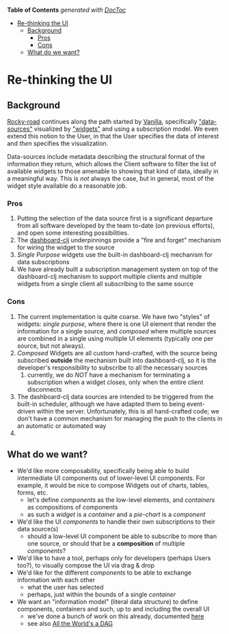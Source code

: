 <!-- START doctoc generated TOC please keep comment here to allow auto update -->
<!-- DON'T EDIT THIS SECTION, INSTEAD RE-RUN doctoc TO UPDATE -->
**Table of Contents**  *generated with [DocToc](https://github.com/thlorenz/doctoc)*

- [Re-thinking the UI](#re-thinking-the-ui)
  - [Background](#background)
    - [Pros](#pros)
    - [Cons](#cons)
  - [What do we want?](#what-do-we-want)

<!-- END doctoc generated TOC please keep comment here to allow auto update -->

# Re-thinking the UI

## Background

[Rocky-road](https://github.com/cawasser/rocky-road) continues along the path started by [Vanilla](https://github.com/cawasser/vanilla), 
specifically ["data-sources"](https://github.com/cawasser/rocky-road/blob/master/bases/vanilla/src/rocky_road/vanilla/service_deps.clj) 
visualized by ["widgets"](https://github.com/cawasser/rocky-road/tree/master/bases/vanilla/cljs/vanilla/widgets) 
and using a subscription model. We even extend this notion to the User, in
that the User specifies the data of interest and _then_ specifies the visualization.

Data-sources include metadata describing the structural format of the information they return, which allows the 
Client software to filter the list of available widgets to those amenable to showing that kind of data, ideally
in a meaningful way. This is _not_ always the case, but in general, most of the widget style available do a 
reasonable job.

### Pros

1. Putting the selection of the data source first is a significant departure from all software developed by the 
team to-date (on previous efforts), and open some interesting possibilities.
2. The [dashboard-clj](https://github.com/multunus/dashboard-clj) underpinnings provide a "fire and forget" 
mechanism for wiring the widget to the source
3. _Single Purpose_ widgets use the built-in dashboard-clj mechanism for data subscriptions
4. We have already built a subscription management system on top of the dashboard-clj mechanism to 
support multiple clients and multiple widgets from a single client all subscribing to the same source

### Cons

1. The current implementation is quite coarse. We have two "styles" of widgets: _single purpose_, where there is one 
UI element that render the information for a single source, and _composed_ where multiple sources are combined
in a single using multiple UI elements (typically one per source, but not always).
2. _Composed_ Widgets are all custom hand-crafted, with the source being subscribed **outside** the mechanism 
built into dashboard-clj, so it is the developer's responsibility to subscribe to all the necessary sources
   1. currently, we do _NOT_ have a mechanism for terminating a subscription when a widget closes, only when the entire client disconnects
3. The dashboard-clj data sources are intended to be triggered from the built-in scheduler, although we have adapted them to 
being event-driven within the server. Unfortunately, this is all hand-crafted code; we don't have a common
mechanism for managing the push to the clients in an automatic or automated way
4. 


## What do we want?

- We'd like more composability, specifically being able to build intermediate UI components out of lower-level
UI components. For example, it would be nice to compose Widgets out of charts, tables, forms, etc.
  - let's define _components_ as the low-level elements, and _containers_ as compositions of components 
  - as such a _widget_ is a _container_ and a _pie-chart_ is a _component_ 
- We'd like the UI _components_ to handle their own subscriptions to their data source(s)
  - should a low-level UI component be able to subscribe to more than one source, or should that be a **composition** of multiple _components_?
- We'd like to have a tool, perhaps only for developers (perhaps Users too?), to visually compose the UI via drag & drop
- We'd like for the different _components_ to be able to exchange information with each other
  - what the user has selected 
  - perhaps, just within the bounds of a single _container_
- We want an "information model" (literal data structure) to define components, containers and such, up to and including 
the overall UI
  - we've done a bunch of work on this already, documented [here](https://github.com/cawasser/rocky-road/blob/master/docs/datt/user-interface.md)
  - see also [All the World's a DAG](/docs/world-dag.md)